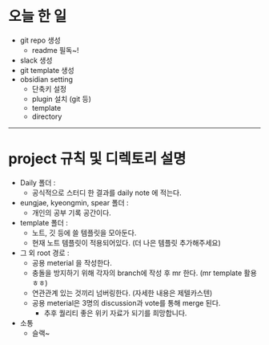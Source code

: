 # 오늘 한 일
- git repo 생성
	- readme 필독~!
- slack 생성
- git template 생성
- obsidian setting
	- 단축키 설정
	- plugin 설치 (git 등)
	- template
	- directory
---
# project 규칙 및 디렉토리 설명
- Daily 폴더 :
	- 공식적으로 스터디 한 결과를 daily note 에 적는다.
- eungjae, kyeongmin, spear 폴더 :
	- 개인의 공부 기록 공간이다.
- template 폴더 :
	- 노트, 깃 등에 쓸 템플릿을 모아둔다.
	- 현재 노트 템플릿이 적용되어있다. (더 나은 템플릿 추가해주세요)
- 그 외 root 경로 :
	- 공용 meterial 을 작성한다.
	- 충돌을 방지하기 위해 각자의 branch에 작성 후 mr 한다. (mr template 활용 ㅎㅎ)
	- 연관관계 있는 것끼리 넘버링한다. (자세한 내용은 제텔카스텐)
	- 공용 meterial은 3명의 discussion과 vote를 통해 merge 된다.
		- 추후 퀄리티 좋은 위키 자료가 되기를 희망합니다.
- 소통
	- 슬랙~